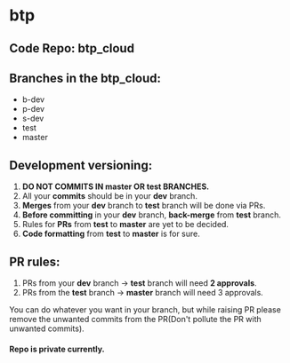 # btp

## Code Repo: btp_cloud


## Branches in the btp_cloud:
- b-dev
- p-dev
- s-dev
- test
- master


## Development versioning:
1. **DO NOT COMMITS IN master OR test BRANCHES.**
2. All your **commits** should be in your **dev** branch.
3. **Merges** from your **dev** branch to **test** branch will be done via PRs.
4. **Before committing** in your **dev** branch, **back-merge** from **test** branch.
5. Rules for **PRs** from **test** to **master** are yet to be decided.
6. **Code formatting** from **test** to **master** is for sure.

## PR rules:
1. PRs from your **dev** branch -> **test** branch will need **2 approvals**.
2. PRs from the **test** branch -> **master** branch will need 3 approvals.

You can do whatever you want in your branch, but while raising PR please remove the unwanted commits from the PR(Don't pollute the PR with unwanted commits).

#### Repo is private currently.

